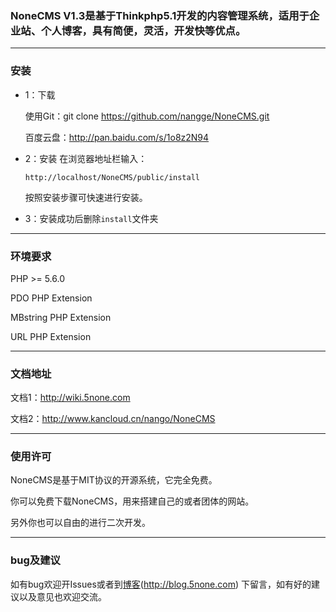 ### NoneCMS V1.3是基于Thinkphp5.1开发的内容管理系统，适用于企业站、个人博客，具有简便，灵活，开发快等优点。


---
### 安装

- 1：下载

    使用Git：git clone https://github.com/nangge/NoneCMS.git
    
    百度云盘：http://pan.baidu.com/s/1o8z2N94
- 2：安装
    在浏览器地址栏输入：
    ```
    http://localhost/NoneCMS/public/install
    ```
    按照安装步骤可快速进行安装。
    
- 3：安装成功后删除``install``文件夹


---
### 环境要求

 PHP >= 5.6.0
 
 PDO PHP Extension
 
 MBstring PHP Extension
 
 URL PHP Extension
 

---

 
### 文档地址

文档1：http://wiki.5none.com

文档2：http://www.kancloud.cn/nango/NoneCMS

---

 
### 使用许可
 
 NoneCMS是基于MIT协议的开源系统，它完全免费。

你可以免费下载NoneCMS，用来搭建自己的或者团体的网站。

另外你也可以自由的进行二次开发。

---


### bug及建议

如有bug欢迎开Issues或者到[博客](http://blog.5none.com/)(http://blog.5none.com) 下留言，如有好的建议以及意见也欢迎交流。


